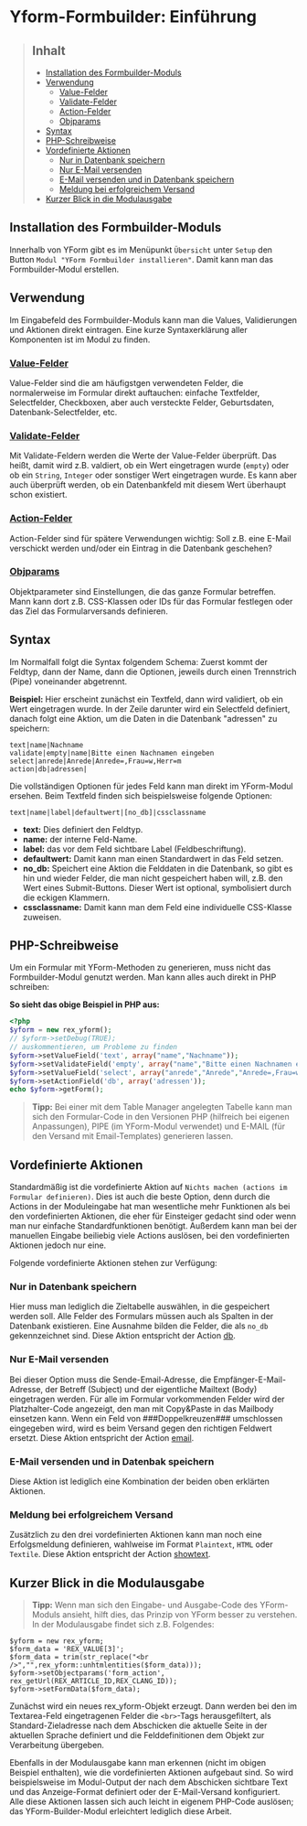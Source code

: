 # Yform-Formbuilder: Einführung

> ## Inhalt
> - [Installation des Formbuilder-Moduls](#installation)
> - [Verwendung](#verwendung)
> 	- [Value-Felder](#value)
> 	- [Validate-Felder](#validate)
> 	- [Action-Felder](#action)
> 	- [Objparams](#objparams)
> - [Syntax](#syntax)
> - [PHP-Schreibweise](#php-schreibweise)
> - [Vordefinierte Aktionen](#vordefinierte-aktionen)
> 	- [Nur in Datenbank speichern](#db-speichern)
> 	- [Nur E-Mail versenden](#mail-versenden)
> 	- [E-Mail versenden und in Datenbank speichern](#db-mail)
> 	- [Meldung bei erfolgreichem Versand](#meldung)
> - [Kurzer Blick in die Modulausgabe](#blick-modulausgabe)

<a name="installation"></a>
## Installation des Formbuilder-Moduls

Innerhalb von YForm gibt es im Menüpunkt `Übersicht` unter `Setup` den Button `Modul "YForm Formbuilder installieren"`. Damit kann man das Formbuilder-Modul erstellen.

<a name="verwendung"></a>
## Verwendung

Im Eingabefeld des Formbuilder-Moduls kann man die Values, Validierungen und Aktionen direkt eintragen. Eine kurze Syntaxerklärung aller Komponenten ist im Modul zu finden.

<a name="value"></a>
### [Value-Felder](yform_modul_values.md)
Value-Felder sind die am häufigstgen verwendeten Felder, die normalerweise im Formular direkt auftauchen: einfache Textfelder, Selectfelder, Checkboxen, aber auch versteckte Felder, Geburtsdaten, Datenbank-Selectfelder, etc.

<a name="validate"></a>
### [Validate-Felder](yform_modul_validates.md)
Mit Validate-Feldern werden die Werte der Value-Felder überprüft. Das heißt, damit wird z.B. valdiert, ob ein Wert eingetragen wurde (`empty`) oder ob ein `String`, `Integer` oder sonstiger Wert eingetragen wurde. Es kann aber auch überprüft werden, ob ein Datenbankfeld mit diesem Wert überhaupt schon existiert.

<a name="action"></a>
### [Action-Felder](yform_modul_actions.md)
Action-Felder sind für spätere Verwendungen wichtig: Soll z.B. eine E-Mail verschickt werden und/oder ein Eintrag in die Datenbank geschehen?

<a name="objparams"></a>
### [Objparams](yform_modul_objparams.md)
Objektparameter sind Einstellungen, die das ganze Formular betreffen. Mann kann dort z.B. CSS-Klassen oder IDs für das Formular festlegen oder das Ziel das Formularversands definieren.

<a name="syntax"></a>
## Syntax

Im Normalfall folgt die Syntax folgendem Schema: Zuerst kommt der Feldtyp, dann der Name, dann die Optionen, jeweils durch einen Trennstrich (Pipe) voneinander abgetrennt.

**Beispiel:** Hier erscheint zunächst ein Textfeld, dann wird validiert, ob ein Wert eingetragen wurde. In der Zeile darunter wird ein Selectfeld definiert, danach folgt eine Aktion, um die Daten in die Datenbank "adressen" zu speichern:

	text|name|Nachname
	validate|empty|name|Bitte einen Nachnamen eingeben
	select|anrede|Anrede|Anrede=,Frau=w,Herr=m
	action|db|adressen|

Die vollständigen Optionen für jedes Feld kann man direkt im YForm-Modul ersehen. Beim Textfeld finden sich beispielsweise folgende Optionen:

	text|name|label|defaultwert|[no_db]|cssclassname

- **text:** Dies definiert den Feldtyp.
- **name:** der interne Feld-Name.
- **label:** das vor dem Feld sichtbare Label (Feldbeschriftung).
- **defaultwert:** Damit kann man einen Standardwert in das Feld setzen.
- **no_db:** Speichert eine Aktion die Felddaten in die Datenbank, so gibt es hin und wieder Felder, die man nicht gespeichert haben will, z.B. den Wert eines Submit-Buttons. Dieser Wert ist optional, symbolisiert durch die eckigen Klammern.
- **cssclassname:** Damit kann man dem Feld eine individuelle CSS-Klasse zuweisen.

<a name="php-schreibweise"></a>
## PHP-Schreibweise

Um ein Formular mit YForm-Methoden zu generieren, muss nicht das Formbuilder-Modul genutzt werden. Man kann alles auch direkt in PHP schreiben:

**So sieht das obige Beispiel in PHP aus:**

```php
<?php
$yform = new rex_yform();
// $yform->setDebug(TRUE);
// auskommentieren, um Probleme zu finden
$yform->setValueField('text', array("name","Nachname"));
$yform->setValidateField('empty', array("name","Bitte einen Nachnamen eingeben"));
$yform->setValueField('select', array("anrede","Anrede","Anrede=,Frau=w,Herr=m"));
$yform->setActionField('db', array('adressen'));
echo $yform->getForm();
```

> **Tipp:** Bei einer mit dem Table Manager angelegten Tabelle kann man sich den Formular-Code in den Versionen PHP (hilfreich bei eigenen Anpassungen), PIPE (im YForm-Modul verwendet) und E-MAIL (für den Versand mit Email-Templates) generieren lassen.

<a name="vordefinierte-aktionen"></a>
## Vordefinierte Aktionen

Standardmäßig ist die vordefinierte Aktion auf `Nichts machen (actions im Formular definieren)`. Dies ist auch die beste Option, denn durch die Actions in der Moduleingabe hat man wesentliche mehr Funktionen als bei den vordefinierten Aktionen, die eher für Einsteiger gedacht sind oder wenn man nur einfache Standardfunktionen benötigt. Außerdem kann man bei der manuellen Eingabe beiliebig viele Actions auslösen, bei den vordefinierten Aktionen jedoch nur eine.

Folgende vordefinierte Aktionen stehen zur Verfügung:

<a name="db-speichern"></a>
### Nur in Datenbank speichern

Hier muss man lediglich die Zieltabelle auswählen, in die gespeichert werden soll. Alle Felder des Formulars müssen auch als Spalten in der Datenbank existieren. Eine Ausnahme bilden die Felder, die als `no_db` gekennzeichnet sind. Diese Aktion entspricht der Action [db](yform_modul_actions.md).

<a name="mail-versenden"></a>
### Nur E-Mail versenden

Bei dieser Option muss die Sende-Email-Adresse, die Empfänger-E-Mail-Adresse, der Betreff (Subject) und der eigentliche Mailtext (Body) eingetragen werden. Für alle im Formular vorkommenden Felder wird der Platzhalter-Code angezeigt, den man mit Copy&Paste in das Mailbody einsetzen kann. Wenn ein Feld von ###Doppelkreuzen### umschlossen eingegeben wird, wird es beim Versand gegen den richtigen Feldwert ersetzt. Diese Aktion entspricht der Action [email](yform_modul_actions.md).

<a name="db-mail"></a>
### E-Mail versenden und in Datenbak speichern

Diese Aktion ist lediglich eine Kombination der beiden oben erklärten Aktionen.

<a name="meldung"></a>
### Meldung bei erfolgreichem Versand

Zusätzlich zu den drei vordefinierten Aktionen kann man noch eine Erfolgsmeldung definieren, wahlweise im Format `Plaintext`, `HTML` oder `Textile`. Diese Aktion entspricht der Action [showtext](yform_modul_actions.md).

<a name="blick-modulausgabe"></a>
## Kurzer Blick in die Modulausgabe

> **Tipp:**
> Wenn man sich den Eingabe- und Ausgabe-Code des YForm-Moduls ansieht, hilft dies, das Prinzip von YForm besser zu verstehen. In der Modulausgabe findet sich z.B. Folgendes:

	$yform = new rex_yform;
	$form_data = 'REX_VALUE[3]';
	$form_data = trim(str_replace("<br />","",rex_yform::unhtmlentities($form_data)));
	$yform->setObjectparams('form_action', rex_getUrl(REX_ARTICLE_ID,REX_CLANG_ID));
	$yform->setFormData($form_data);

Zunächst wird ein neues rex_yform-Objekt erzeugt.
Dann werden bei den im Textarea-Feld eingetragenen Felder die `<br>`-Tags herausgefiltert, als Standard-Zieladresse nach dem Abschicken die aktuelle Seite in der aktuellen Sprache definiert und die Felddefinitionen dem Objekt zur Verarbeitung übergeben.

Ebenfalls in der Modulausgabe kann man erkennen (nicht im obigen Beispiel enthalten), wie die vordefinierten Aktionen aufgebaut sind. So wird beispielsweise im Modul-Output der nach dem Abschicken sichtbare Text und das Anzeige-Format definiert oder der E-Mail-Versand konfiguriert.  
Alle diese Aktionen lassen sich auch leicht in eigenem PHP-Code auslösen; das YForm-Builder-Modul erleichtert lediglich diese Arbeit.
